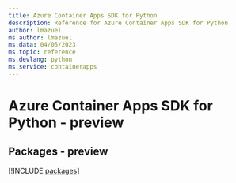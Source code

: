 ```yaml
---
title: Azure Container Apps SDK for Python
description: Reference for Azure Container Apps SDK for Python
author: lmazuel
ms.author: lmazuel
ms.data: 04/05/2023
ms.topic: reference
ms.devlang: python
ms.service: containerapps
---
```

# Azure Container Apps SDK for Python - preview
## Packages - preview
[!INCLUDE [packages](container-apps-index.md)]